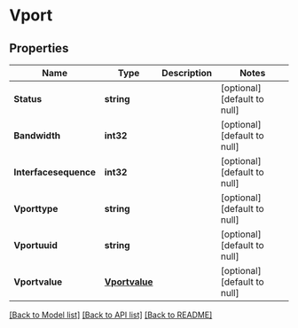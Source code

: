 # Vport

## Properties
Name | Type | Description | Notes
------------ | ------------- | ------------- | -------------
**Status** | **string** |  | [optional] [default to null]
**Bandwidth** | **int32** |  | [optional] [default to null]
**Interfacesequence** | **int32** |  | [optional] [default to null]
**Vporttype** | **string** |  | [optional] [default to null]
**Vportuuid** | **string** |  | [optional] [default to null]
**Vportvalue** | [**Vportvalue**](Vportvalue.md) |  | [optional] [default to null]

[[Back to Model list]](../README.md#documentation-for-models) [[Back to API list]](../README.md#documentation-for-api-endpoints) [[Back to README]](../README.md)


